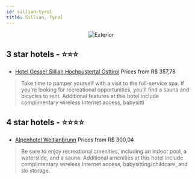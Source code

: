 ```yaml
---
id: sillian-tyrol
title: Sillian, Tyrol
---
```


<center><img src="https://i.travelapi.com/hotels/12000000/11570000/11569900/11569812/a16b5f83_z.jpg" alt="Exterior" /></center>


##  3 star hotels - ⭐️⭐️⭐️

-    [Hotel Gesser Sillian Hochpustertal Osttirol](https://us.hurb.com/hotels/sillian/hotel-gesser-sillian-hochpustertal-osttirol-JNP-JP560908?cmp=18055) Prices from R$ 357,78
   > Take time to pamper yourself with a visit to the full-service spa. If you're looking for recreational opportunities, you'll find a sauna and bicycles to rent. Additional features at this hotel include complimentary wireless Internet access, babysitti

##  4 star hotels - ⭐️⭐️⭐️⭐️

-    [Alpenhotel Weitlanbrunn](https://us.hurb.com/hotels/sillian/alpenhotel-weitlanbrunn-JNP-JP117869?cmp=18055) Prices from R$ 300,04
   > Be sure to enjoy recreational amenities, including an indoor pool, a waterslide, and a sauna. Additional amenities at this hotel include complimentary wireless Internet access, babysitting/childcare, and ski storage.
